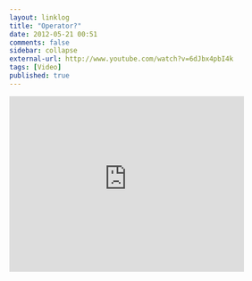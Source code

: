 ```yaml
---
layout: linklog
title: "Operator?"
date: 2012-05-21 00:51
comments: false
sidebar: collapse
external-url: http://www.youtube.com/watch?v=6dJbx4pbI4k
tags: [Video]
published: true
---
```

<div class="flex-video"><iframe width="420" height="315" src="http://www.youtube.com/embed/6dJbx4pbI4k" frameborder="0" allowfullscreen></iframe></div>